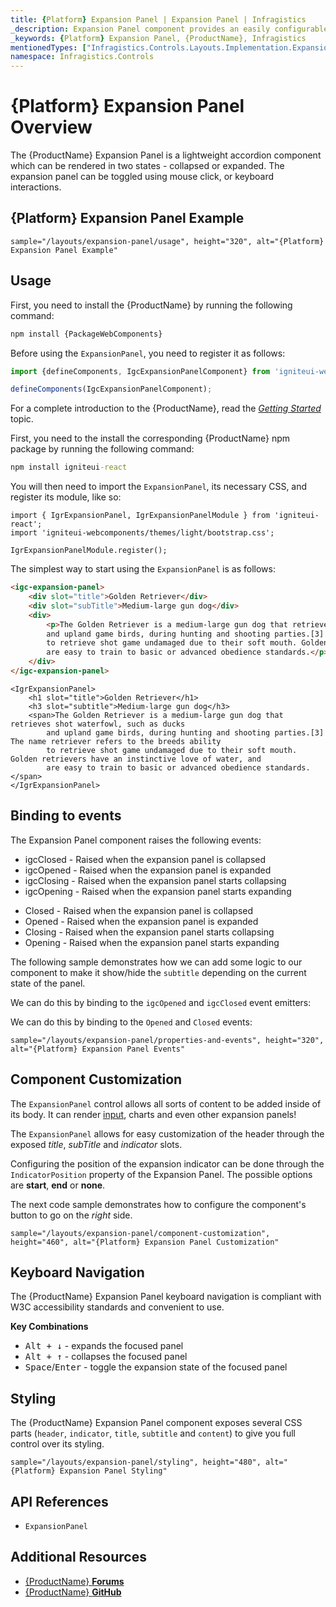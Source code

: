 ```yaml
---
title: {Platform} Expansion Panel | Expansion Panel | Infragistics
_description: Expansion Panel component provides an easily configurable expandable component with two states - collapsed and expanded.
_keywords: {Platform} Expansion Panel, {ProductName}, Infragistics
mentionedTypes: ["Infragistics.Controls.Layouts.Implementation.ExpansionPanel"]
namespace: Infragistics.Controls
---
```


# {Platform} Expansion Panel Overview
The {ProductName} Expansion Panel is a lightweight accordion component which can be rendered in two states - collapsed or expanded. The expansion panel can be toggled using mouse click, or keyboard interactions.

## {Platform} Expansion Panel Example

`sample="/layouts/expansion-panel/usage", height="320", alt="{Platform} Expansion Panel Example"`

<div class="divider--half"></div>

## Usage

<!-- WebComponents -->
First, you need to install the {ProductName} by running the following command:

```cmd
npm install {PackageWebComponents}
```

Before using the `ExpansionPanel`, you need to register it as follows:

```ts
import {defineComponents, IgcExpansionPanelComponent} from 'igniteui-webcomponents';

defineComponents(IgcExpansionPanelComponent);
```

For a complete introduction to the {ProductName}, read the [*Getting Started*](../general-getting-started.md) topic.

<!-- end: WebComponents -->

<!-- React -->

First, you need to the install the corresponding {ProductName} npm package by running the following command:

```cmd
npm install igniteui-react
```

You will then need to import the `ExpansionPanel`, its necessary CSS, and register its module, like so:

```tsx
import { IgrExpansionPanel, IgrExpansionPanelModule } from 'igniteui-react';
import 'igniteui-webcomponents/themes/light/bootstrap.css';

IgrExpansionPanelModule.register();
```

<!-- end: React -->

The simplest way to start using the `ExpansionPanel` is as follows:

<!-- WebComponents -->
```html
<igc-expansion-panel>
    <div slot="title">Golden Retriever</div>
    <div slot="subTitle">Medium-large gun dog</div>
    <div>
        <p>The Golden Retriever is a medium-large gun dog that retrieves shot waterfowl, such as ducks
        and upland game birds, during hunting and shooting parties.[3] The name "retriever" refers to the breed's ability
        to retrieve shot game undamaged due to their soft mouth. Golden retrievers have an instinctive love of water, and
        are easy to train to basic or advanced obedience standards.</p>
    </div>
</igc-expansion-panel>
```
<!-- end: WebComponents -->

```tsx
<IgrExpansionPanel>
    <h1 slot="title">Golden Retriever</h1>
    <h3 slot="subtitle">Medium-large gun dog</h3>
    <span>The Golden Retriever is a medium-large gun dog that retrieves shot waterfowl, such as ducks
        and upland game birds, during hunting and shooting parties.[3] The name retriever refers to the breeds ability
        to retrieve shot game undamaged due to their soft mouth. Golden retrievers have an instinctive love of water, and
        are easy to train to basic or advanced obedience standards.</span>
</IgrExpansionPanel>
```

## Binding to events

The Expansion Panel component raises the following events:

<!-- WebComponents -->

- igcClosed - Raised when the expansion panel is collapsed
- igcOpened - Raised when the expansion panel is expanded
- igcClosing - Raised when the expansion panel starts collapsing
- igcOpening - Raised when the expansion panel starts expanding

<!-- end: WebComponents -->

<!-- React -->

- Closed - Raised when the expansion panel is collapsed
- Opened - Raised when the expansion panel is expanded
- Closing - Raised when the expansion panel starts collapsing
- Opening - Raised when the expansion panel starts expanding

<!-- end: React -->

The following sample demonstrates how we can add some logic to our component to make it show/hide the `subtitle` depending on the current state of the panel.

<!-- WebComponents -->

We can do this by binding to the `igcOpened` and `igcClosed` event emitters:

<!-- end: WebComponents -->

<!-- React -->

We can do this by binding to the `Opened` and `Closed` events:

<!-- end: React -->

`sample="/layouts/expansion-panel/properties-and-events", height="320", alt="{Platform} Expansion Panel Events"`



<div class="divider--half"></div>

## Component Customization
The `ExpansionPanel` control allows all sorts of content to be added inside of its body. It can render [input](../inputs/input.md), charts and even other expansion panels!

The `ExpansionPanel` allows for easy customization of the header through the exposed *title*, *subTitle* and *indicator* slots.

Configuring the position of the expansion indicator can be done through the `IndicatorPosition` property of the Expansion Panel. The possible options are **start**, **end** or **none**.

The next code sample demonstrates how to configure the component's button to go on the *right* side.

`sample="/layouts/expansion-panel/component-customization", height="460", alt="{Platform} Expansion Panel Customization"`



<div class="divider--half"></div>

## Keyboard Navigation

The {ProductName} Expansion Panel keyboard navigation is compliant with W3C accessibility standards and convenient to use.

**Key Combinations**

 - <kbd>Alt + ↓</kbd> - expands the focused panel
 - <kbd>Alt + ↑</kbd> - collapses the focused panel
 - <kbd>Space</kbd>/<kbd>Enter</kbd> - toggle the expansion state of the focused panel


## Styling

The {ProductName} Expansion Panel component exposes several CSS parts (`header`, `indicator`, `title`, `subtitle` and `content`) to give you full control over its styling.

`sample="/layouts/expansion-panel/styling", height="480", alt="{Platform} Expansion Panel Styling"`

<div class="divider"></div>


## API References

 - `ExpansionPanel`

## Additional Resources

* [{ProductName} **Forums**]({ForumsLink})
* [{ProductName} **GitHub**]({GithubLink})